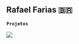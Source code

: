 ## Rafael Farias 🇧🇷

**`Projetos`**

<p align="left">
  <a href="https://skillicons.dev">
    <img src="https://skillicons.dev/icons?i=py" />
  </a>
</p>

<!--
**rafaffarias/rafaffarias** is a ✨ _special_ ✨ repository because its `README.md` (this file) appears on your GitHub profile.

Here are some ideas to get you started:

- 🔭 I’m currently working on ...
- 🌱 I’m currently learning ...
- 👯 I’m looking to collaborate on ...
- 🤔 I’m looking for help with ...
- 💬 Ask me about ...
- 📫 How to reach me: ...
- 😄 Pronouns: ...
- ⚡ Fun fact: ...
-->
